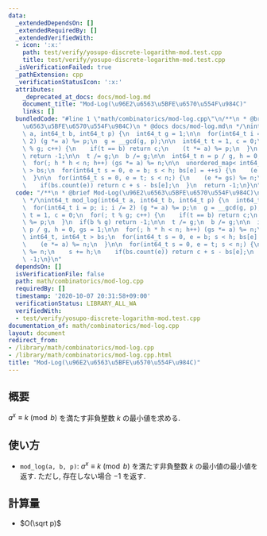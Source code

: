 ```yaml
---
data:
  _extendedDependsOn: []
  _extendedRequiredBy: []
  _extendedVerifiedWith:
  - icon: ':x:'
    path: test/verify/yosupo-discrete-logarithm-mod.test.cpp
    title: test/verify/yosupo-discrete-logarithm-mod.test.cpp
  _isVerificationFailed: true
  _pathExtension: cpp
  _verificationStatusIcon: ':x:'
  attributes:
    _deprecated_at_docs: docs/mod-log.md
    document_title: "Mod-Log(\u96E2\u6563\u5BFE\u6570\u554F\u984C)"
    links: []
  bundledCode: "#line 1 \"math/combinatorics/mod-log.cpp\"\n/**\n * @brief Mod-Log(\u96E2\
    \u6563\u5BFE\u6570\u554F\u984C)\n * @docs docs/mod-log.md\n */\nint64_t mod_log(int64_t\
    \ a, int64_t b, int64_t p) {\n  int64_t g = 1;\n\n  for(int64_t i = p; i; i /=\
    \ 2) (g *= a) %= p;\n  g = __gcd(g, p);\n\n  int64_t t = 1, c = 0;\n  for(; t\
    \ % g; c++) {\n    if(t == b) return c;\n    (t *= a) %= p;\n  }\n  if(b % g)\
    \ return -1;\n\n  t /= g;\n  b /= g;\n\n  int64_t n = p / g, h = 0, gs = 1;\n\n\
    \  for(; h * h < n; h++) (gs *= a) %= n;\n\n  unordered_map< int64_t, int64_t\
    \ > bs;\n  for(int64_t s = 0, e = b; s < h; bs[e] = ++s) {\n    (e *= a) %= n;\n\
    \  }\n\n  for(int64_t s = 0, e = t; s < n;) {\n    (e *= gs) %= n;\n    s += h;\n\
    \    if(bs.count(e)) return c + s - bs[e];\n  }\n  return -1;\n}\n"
  code: "/**\n * @brief Mod-Log(\u96E2\u6563\u5BFE\u6570\u554F\u984C)\n * @docs docs/mod-log.md\n\
    \ */\nint64_t mod_log(int64_t a, int64_t b, int64_t p) {\n  int64_t g = 1;\n\n\
    \  for(int64_t i = p; i; i /= 2) (g *= a) %= p;\n  g = __gcd(g, p);\n\n  int64_t\
    \ t = 1, c = 0;\n  for(; t % g; c++) {\n    if(t == b) return c;\n    (t *= a)\
    \ %= p;\n  }\n  if(b % g) return -1;\n\n  t /= g;\n  b /= g;\n\n  int64_t n =\
    \ p / g, h = 0, gs = 1;\n\n  for(; h * h < n; h++) (gs *= a) %= n;\n\n  unordered_map<\
    \ int64_t, int64_t > bs;\n  for(int64_t s = 0, e = b; s < h; bs[e] = ++s) {\n\
    \    (e *= a) %= n;\n  }\n\n  for(int64_t s = 0, e = t; s < n;) {\n    (e *= gs)\
    \ %= n;\n    s += h;\n    if(bs.count(e)) return c + s - bs[e];\n  }\n  return\
    \ -1;\n}\n"
  dependsOn: []
  isVerificationFile: false
  path: math/combinatorics/mod-log.cpp
  requiredBy: []
  timestamp: '2020-10-07 20:31:58+09:00'
  verificationStatus: LIBRARY_ALL_WA
  verifiedWith:
  - test/verify/yosupo-discrete-logarithm-mod.test.cpp
documentation_of: math/combinatorics/mod-log.cpp
layout: document
redirect_from:
- /library/math/combinatorics/mod-log.cpp
- /library/math/combinatorics/mod-log.cpp.html
title: "Mod-Log(\u96E2\u6563\u5BFE\u6570\u554F\u984C)"
---
```

## 概要
$a^x \equiv k \pmod b$ を満たす非負整数 $k$ の最小値を求める.

## 使い方

* `mod_log(a, b, p)`: $a^x \equiv k \pmod b$ を満たす非負整数 $k$ の最小値の最小値を返す. ただし, 存在しない場合 $-1$ を返す.

## 計算量

* $O(\sqrt p)$
